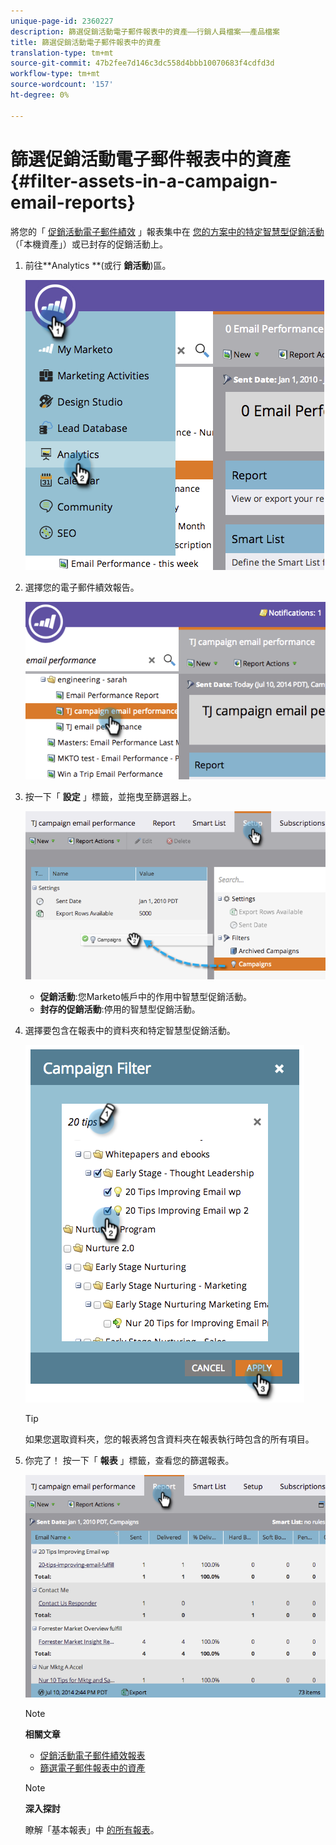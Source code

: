 ```yaml
---
unique-page-id: 2360227
description: 篩選促銷活動電子郵件報表中的資產——行銷人員檔案——產品檔案
title: 篩選促銷活動電子郵件報表中的資產
translation-type: tm+mt
source-git-commit: 47b2fee7d146c3dc558d4bbb10070683f4cdfd3d
workflow-type: tm+mt
source-wordcount: '157'
ht-degree: 0%

---
```



# 篩選促銷活動電子郵件報表中的資產 {#filter-assets-in-a-campaign-email-reports}

將您的「 [促銷活動電子郵件績效](../../../../product-docs/reporting/basic-reporting/report-types/campaign-email-performance-report.md) 」報表集中在 [您的方案中的特定智慧型促銷活動](http://docs.marketo.com/display/docs/smart+campaigns) （「本機資產」）或已封存的促銷活動上。

1. 前往**Analytics **(或行 **銷活動**)區。

   ![](assets/image2014-9-16-15-3a57-3a27.png)

1. 選擇您的電子郵件績效報告。

   ![](assets/image2014-9-16-15-3a57-3a31.png)

1. 按一下「 **設定** 」標籤，並拖曳至篩選器上。

   ![](assets/image2014-9-16-15-3a57-3a35.png)

   * **促銷活動**:您Marketo帳戶中的作用中智慧型促銷活動。
   * **封存的促銷活動**:停用的智慧型促銷活動。

1. 選擇要包含在報表中的資料夾和特定智慧型促銷活動。

   ![](assets/image2014-9-16-15-3a57-3a38.png)

   >[!TIP]
   >
   >如果您選取資料夾，您的報表將包含資料夾在報表執行時包含的所有項目。

1. 你完了！ 按一下「 **報表** 」標籤，查看您的篩選報表。

   ![](assets/image2014-9-16-15-3a58-3a10.png)

   >[!NOTE]
   >
   >**相關文章**
   >
   >    
   >    
   >    * [促銷活動電子郵件績效報表](../../../../product-docs/reporting/basic-reporting/report-types/campaign-email-performance-report.md)
   >    * [篩選電子郵件報表中的資產](filter-assets-in-an-email-report.md)


   >[!NOTE]
   >
   >**深入探討**
   >
   >
   >瞭解「基本報表」中 [的所有報表](http://docs.marketo.com/display/docs/basic+reporting)。

